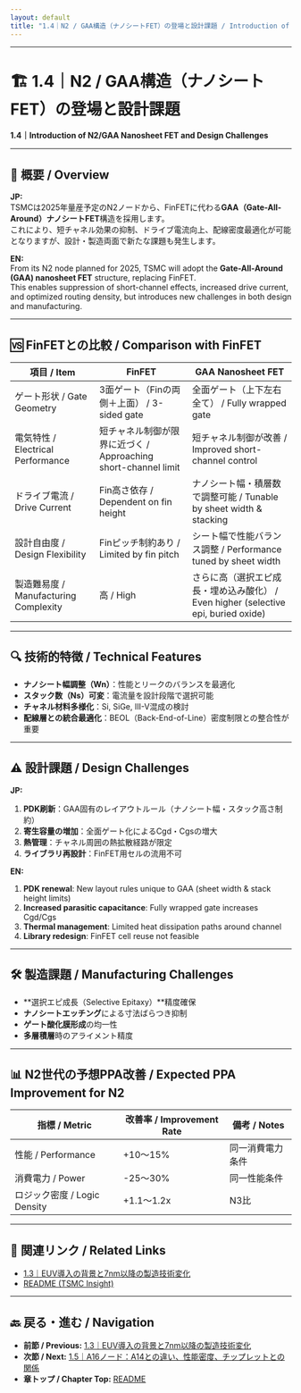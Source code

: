 ```yaml
---
layout: default
title: "1.4｜N2 / GAA構造（ナノシートFET）の登場と設計課題 / Introduction of N2/GAA Nanosheet FET and Design Challenges"
---
```


---

# 🏗️ 1.4｜N2 / GAA構造（ナノシートFET）の登場と設計課題  
**1.4｜Introduction of N2/GAA Nanosheet FET and Design Challenges**

---

## 📌 概要 / Overview

**JP:**  
TSMCは2025年量産予定のN2ノードから、FinFETに代わる**GAA（Gate-All-Around）ナノシートFET**構造を採用します。  
これにより、短チャネル効果の抑制、ドライブ電流向上、配線密度最適化が可能となりますが、設計・製造両面で新たな課題も発生します。  

**EN:**  
From its N2 node planned for 2025, TSMC will adopt the **Gate-All-Around (GAA) nanosheet FET** structure, replacing FinFET.  
This enables suppression of short-channel effects, increased drive current, and optimized routing density, but introduces new challenges in both design and manufacturing.

---

## 🆚 FinFETとの比較 / Comparison with FinFET

| 項目 / Item | FinFET | GAA Nanosheet FET |
|-------------|--------|-------------------|
| ゲート形状 / Gate Geometry | 3面ゲート（Finの両側＋上面） / 3-sided gate | 全面ゲート（上下左右全て） / Fully wrapped gate |
| 電気特性 / Electrical Performance | 短チャネル制御が限界に近づく / Approaching short-channel limit | 短チャネル制御が改善 / Improved short-channel control |
| ドライブ電流 / Drive Current | Fin高さ依存 / Dependent on fin height | ナノシート幅・積層数で調整可能 / Tunable by sheet width & stacking |
| 設計自由度 / Design Flexibility | Finピッチ制約あり / Limited by fin pitch | シート幅で性能バランス調整 / Performance tuned by sheet width |
| 製造難易度 / Manufacturing Complexity | 高 / High | さらに高（選択エピ成長・埋め込み酸化） / Even higher (selective epi, buried oxide) |

---

## 🔍 技術的特徴 / Technical Features

- **ナノシート幅調整（Wn）**：性能とリークのバランスを最適化  
- **スタック数（Ns）可変**：電流量を設計段階で選択可能  
- **チャネル材料多様化**：Si, SiGe, III-V混成の検討  
- **配線層との統合最適化**：BEOL（Back-End-of-Line）密度制限との整合性が重要

---

## ⚠️ 設計課題 / Design Challenges

**JP:**
1. **PDK刷新**：GAA固有のレイアウトルール（ナノシート幅・スタック高さ制約）  
2. **寄生容量の増加**：全面ゲート化によるCgd・Cgsの増大  
3. **熱管理**：チャネル周囲の熱拡散経路が限定  
4. **ライブラリ再設計**：FinFET用セルの流用不可

**EN:**
1. **PDK renewal**: New layout rules unique to GAA (sheet width & stack height limits)  
2. **Increased parasitic capacitance**: Fully wrapped gate increases Cgd/Cgs  
3. **Thermal management**: Limited heat dissipation paths around channel  
4. **Library redesign**: FinFET cell reuse not feasible

---

## 🛠️ 製造課題 / Manufacturing Challenges

- **選択エピ成長（Selective Epitaxy）**精度確保  
- **ナノシートエッチング**による寸法ばらつき抑制  
- **ゲート酸化膜形成**の均一性  
- **多層積層**時のアライメント精度

---

## 📊 N2世代の予想PPA改善 / Expected PPA Improvement for N2

| 指標 / Metric | 改善率 / Improvement Rate | 備考 / Notes |
|---------------|--------------------------|--------------|
| 性能 / Performance | +10〜15% | 同一消費電力条件 |
| 消費電力 / Power | -25〜30% | 同一性能条件 |
| ロジック密度 / Logic Density | +1.1〜1.2x | N3比 |

---

## 📎 関連リンク / Related Links

- [1.3｜EUV導入の背景と7nm以降の製造技術変化](1_3_euv_intro.md)  
- [README (TSMC Insight)](../README.md)

---

## 🔙 戻る・進む / Navigation
- **前節 / Previous:** [1.3｜EUV導入の背景と7nm以降の製造技術変化](1_3_euv_intro.md)  
- **次節 / Next:** [1.5｜A16ノード：A14との違い、性能密度、チップレットとの関係](1_5_a16_node.md)  
- **章トップ / Chapter Top:** [README](../README.md)
